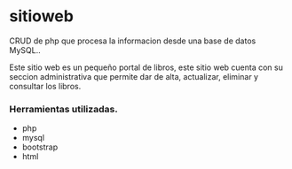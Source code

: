 # sitioweb

CRUD de php que procesa la informacion desde una base de datos MySQL..

Este sitio web es un pequeño portal de libros, este sitio web cuenta con su seccion administrativa que permite dar de alta, actualizar, eliminar y consultar los libros.

### Herramientas utilizadas.

* php
* mysql
* bootstrap
* html


